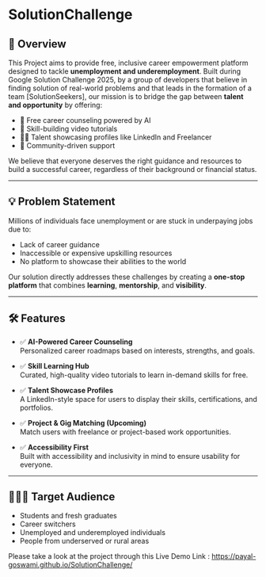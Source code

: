# SolutionChallenge

## 🌟 Overview

This Project aims to provide free, inclusive career empowerment platform designed to tackle **unemployment and underemployment**. Built during Google Solution Challenge 2025, by a group of developers that believe in finding solution of real-world problems and that leads in the formation of a team [SolutionSeekers], our mission is to bridge the gap between **talent and opportunity** by offering:

- 🎯 Free career counseling powered by AI
- 🎥 Skill-building video tutorials
- 🧑‍💼 Talent showcasing profiles like LinkedIn and Freelancer
- 🤝 Community-driven support

We believe that everyone deserves the right guidance and resources to build a successful career, regardless of their background or financial status.

---

## 💡 Problem Statement

Millions of individuals face unemployment or are stuck in underpaying jobs due to:

- Lack of career guidance
- Inaccessible or expensive upskilling resources
- No platform to showcase their abilities to the world

Our solution directly addresses these challenges by creating a **one-stop platform** that combines **learning**, **mentorship**, and **visibility**.

---

## 🛠️ Features

- ✅ **AI-Powered Career Counseling**  
  Personalized career roadmaps based on interests, strengths, and goals.

- ✅ **Skill Learning Hub**  
  Curated, high-quality video tutorials to learn in-demand skills for free.

- ✅ **Talent Showcase Profiles**  
  A LinkedIn-style space for users to display their skills, certifications, and portfolios.

- ✅ **Project & Gig Matching (Upcoming)**  
  Match users with freelance or project-based work opportunities.

- ✅ **Accessibility First**  
  Built with accessibility and inclusivity in mind to ensure usability for everyone.

---

## 🧑‍🤝‍🧑 Target Audience

- Students and fresh graduates
- Career switchers
- Unemployed and underemployed individuals
- People from underserved or rural areas

Please take a look at the project through this Live Demo Link :  https://payal-goswami.github.io/SolutionChallenge/

